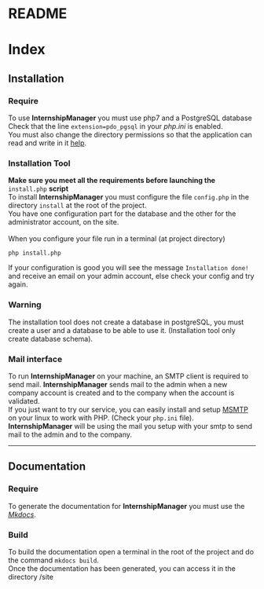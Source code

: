 # README

# Index

## Installation
### Require
To use **InternshipManager** you must use php7 and a PostgreSQL database<br/>
Check that the line `extension=pdo_pgsql` in your *php.ini* is enabled.<br/>
You must also change the directory permissions so that the application can read and write in it [help](https://doc.ubuntu-fr.org/permissions).

### Installation Tool
**Make sure you meet all the requirements before launching the** `install.php` **script**<br/>
To install **InternshipManager** you must configure the file `config.php` in the directory `install` at the root of the project.<br/>
You have one configuration part for the database and the other for the administrator account, on the site.<br/>
<br/>
When you configure your file run in a terminal (at project directory)
```shell
php install.php
```
If your configuration is good you will see the message `Installation done!` and receive an email on your admin account, else check your config and try again.<br/>

### Warning
The installation tool does not create a database in postgreSQL, you must create a user and a database to be able to use it. (Installation tool only create database schema).

### Mail interface
To run **InternshipManager** on your machine, an SMTP client is required to send mail. **InternshipManager** sends mail to the admin when a new company account is created and to the company when the account is validated.<br/>
If you just want to try our service, you can easily install and setup [MSMTP](https://help.ubuntu.com/community/msmtp) on your linux to work with PHP. (Check your `php.ini` file).<br/>
**InternshipManager** will be using the mail you setup with your smtp to send mail to the admin and to the company.

---

## Documentation
### Require
To generate the documentation for **InternshipManager** you must use the [*Mkdocs*](https://www.mkdocs.org/).

### Build
To build the documentation open a terminal in the root of the project and do the command `mkdocs build`.<br/>
Once the documentation has been generated, you can access it in the directory /site